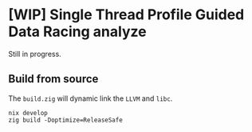 # [WIP] Single Thread Profile Guided Data Racing analyze

Still in progress.

## Build from source

The `build.zig` will dynamic link the `LLVM` and `libc`.

```
nix develop
zig build -Doptimize=ReleaseSafe
```
